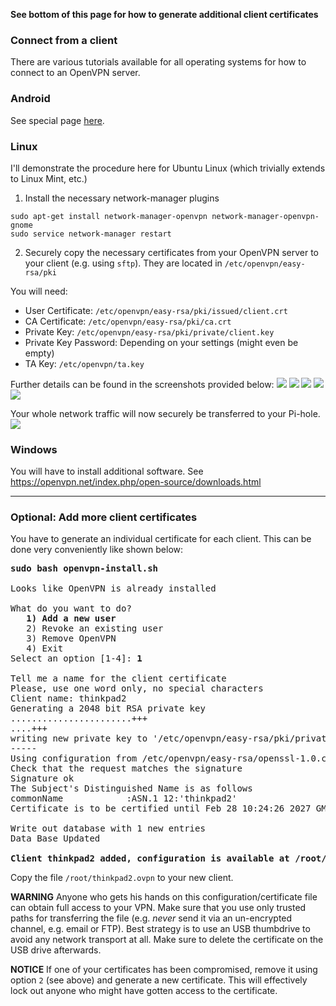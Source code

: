 **See bottom of this page for how to generate additional client certificates**

### Connect from a client
There are various tutorials available for all operating systems for how to connect to an OpenVPN server.

### Android

See special page [here](https://github.com/pi-hole/pi-hole/wiki/OpenVPN-server:-Connect-from-a-client-(Android)).

### Linux
I'll demonstrate the procedure here for Ubuntu Linux (which trivially extends to Linux Mint, etc.)

1. Install the necessary network-manager plugins
```
sudo apt-get install network-manager-openvpn network-manager-openvpn-gnome
sudo service network-manager restart
```

2. Securely copy the necessary certificates from your OpenVPN server to your client (e.g. using `sftp`). They are located in `/etc/openvpn/easy-rsa/pki`

You will need:

* User Certificate: `/etc/openvpn/easy-rsa/pki/issued/client.crt`
* CA Certificate: `/etc/openvpn/easy-rsa/pki/ca.crt`
* Private Key: `/etc/openvpn/easy-rsa/pki/private/client.key`
* Private Key Password: Depending on your settings (might even be empty)
* TA Key: `/etc/openvpn/ta.key`

Further details can be found in the screenshots provided below:
![](http://www.dl6er.de/pi-hole/openVPN/conn_type.png)
![](http://www.dl6er.de/pi-hole/openVPN/keys.png)
![](http://www.dl6er.de/pi-hole/openVPN/general.png)
![](http://www.dl6er.de/pi-hole/openVPN/security.png)
![](http://www.dl6er.de/pi-hole/openVPN/tls.png)

Your whole network traffic will now securely be transferred to your Pi-hole.
![](http://www.dl6er.de/pi-hole/openVPN/VPNclients.png)

### Windows

You will have to install additional software. See https://openvpn.net/index.php/open-source/downloads.html

---

### Optional: Add more client certificates

You have to generate an individual certificate for each client. This can be done very conveniently like shown below:
<pre>
<b>sudo bash openvpn-install.sh</b>

Looks like OpenVPN is already installed

What do you want to do?
   <b>1) Add a new user</b>
   2) Revoke an existing user
   3) Remove OpenVPN
   4) Exit
Select an option [1-4]: <b>1</b>

Tell me a name for the client certificate
Please, use one word only, no special characters
Client name: thinkpad2
Generating a 2048 bit RSA private key
.......................+++
....+++
writing new private key to '/etc/openvpn/easy-rsa/pki/private/thinkpad2.key.kHwbBkvK9b'
-----
Using configuration from /etc/openvpn/easy-rsa/openssl-1.0.cnf
Check that the request matches the signature
Signature ok
The Subject's Distinguished Name is as follows
commonName            :ASN.1 12:'thinkpad2'
Certificate is to be certified until Feb 28 10:24:26 2027 GMT (3650 days)

Write out database with 1 new entries
Data Base Updated

<b>Client thinkpad2 added, configuration is available at /root/thinkpad2.ovpn</b>
</pre>
Copy the file `/root/thinkpad2.ovpn` to your new client.

**WARNING** Anyone who gets his hands on this configuration/certificate file can obtain full access to your VPN. Make sure that you use only trusted paths for transferring the file (e.g. *never* send it via an un-encrypted channel, e.g. email or FTP). Best strategy is to use an USB thumbdrive to avoid any network transport at all. Make sure to delete the certificate on the USB drive afterwards.

**NOTICE** If one of your certificates has been compromised, remove it using option `2` (see above) and generate a new certificate. This will effectively lock out anyone who might have gotten access to the certificate.